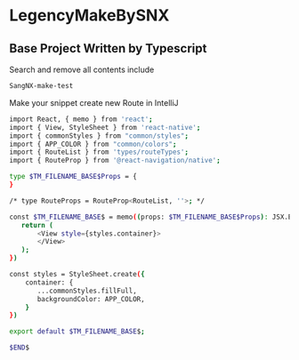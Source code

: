 # LegencyMakeBySNX
## Base Project Written by Typescript

Search and remove all contents include

```bash
SangNX-make-test
```

Make your snippet create new Route in IntelliJ

```bash
import React, { memo } from 'react';
import { View, StyleSheet } from 'react-native';
import { commonStyles } from "common/styles";
import { APP_COLOR } from "common/colors";
import { RouteList } from 'types/routeTypes';
import { RouteProp } from '@react-navigation/native';

type $TM_FILENAME_BASE$Props = {
}

/* type RouteProps = RouteProp<RouteList, ''>; */

const $TM_FILENAME_BASE$ = memo((props: $TM_FILENAME_BASE$Props): JSX.Element => {
   return (
       <View style={styles.container}>
       </View>
   );
})

const styles = StyleSheet.create({
    container: {
       ...commonStyles.fillFull,
       backgroundColor: APP_COLOR,
    }
})

export default $TM_FILENAME_BASE$;

$END$
```
